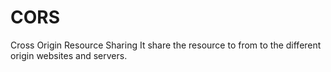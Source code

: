 # CORS

Cross Origin Resource Sharing 
It share the resource to from to the different origin websites and servers.
